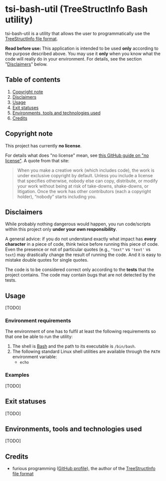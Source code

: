 # tsi-bash-util (TreeStructInfo Bash utility)

tsi-bash-util is a utility that allows the user to programmatically use the [TreeStructInfo file format](https://tsinfo.4programmers.net/pl/format/2.0.htm).

**Read before use:** This application is intended to be used **only** according to the purpose described above. You may use it **only** when you know what the code will really do in your environment. For details, see the section "[Disclaimers](#disclaimers)" below.

## Table of contents

1. [Copyright note](#Copyright-note)
2. [Disclaimers](#Disclaimers)
3. [Usage](#Usage)
4. [Exit statuses](#exceptions-thrown-by-the-utility)
5. [Environments, tools and technologies used](#environments-tools-and-technologies-used)
6. [Credits](#Credits)

## Copyright note

This project has currently **no license**.

For details what does "no license" mean, see [this GitHub guide on "no license"](https://choosealicense.com/no-permission/). A quote from that site:

> When you make a creative work (which includes code), the work is under exclusive copyright by default. Unless you include a license that specifies otherwise, nobody else can copy, distribute, or modify your work without being at risk of take-downs, shake-downs, or litigation. Once the work has other contributors (each a copyright holder), “nobody” starts including you.

## Disclaimers

While probably nothing dangerous would happen, you run code/scripts within this project only **under your own responsibility**.

A general advice: if you do not understand exactly what impact has **every character** in a piece of code, think twice before running this piece of code. Even the presence or not of particular quotes (e.g., `"text"` vs `'text'` vs `text`) may drastically change the result of running the code. And it is easy to mistake double quotes for single quotes.

The code is to be considered correct only according to the **tests** that the project contains. The code may contain bugs that are not detected by the tests.

## Usage

[TODO]

### Environment requirements

The environment of one has to fulfil at least the following requirements so that one be able to run the utility:

1. The shell is [Bash](https://www.gnu.org/software/bash/) and the path to its executable is `/bin/bash`.
2. The following standard Linux shell utilities are available through the `PATH` environment variable:
    - `echo`

### Examples

[TODO]

## Exit statuses

[TODO]

## Environments, tools and technologies used

[TODO]

## Credits

- furious programming ([GitHub profile](https://github.com/furious-programming)), the author of the [TreeStructInfo file format](https://tsinfo.4programmers.net/pl/format/2.0.htm)